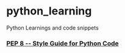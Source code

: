# python_learning
Python Learnings and code snippets

### [PEP 8 -- Style Guide for Python Code](https://www.python.org/dev/peps/pep-0008/)
